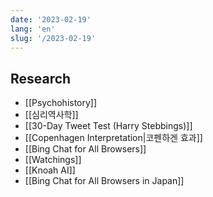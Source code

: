```yaml
---
date: '2023-02-19'
lang: 'en'
slug: '/2023-02-19'
---
```


## Research

- [[Psychohistory]]
- [[심리역사학]]
- [[30-Day Tweet Test (Harry Stebbings)]]
- [[Copenhagen Interpretation|코펜하겐 효과]]
- [[Bing Chat for All Browsers]]
- [[Watchings]]
- [[Knoah AI]]
- [[Bing Chat for All Browsers in Japan]]
